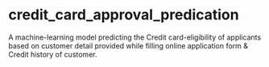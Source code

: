 # credit_card_approval_predication
  A machine-learning model predicting the Credit card-eligibility of applicants based on customer detail provided while filling online application form &amp; Credit history of customer.

